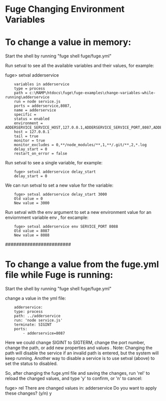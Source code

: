 # Fuge Changing Environment Variables

# To change a value in memory:


Start the shell by running "fuge shell fuge/fuge.yml"


Run setval <process> to see all the available variables and their values, for example:

fuge> setval adderservice

        variables in adderservice
        type = process
        path = c:\MAMP\htdocs\fuge\fuge-examples\change-variables-while-running\adderservice
        run = node service.js
        ports = adderservice,8087,
        name = adderservice
        specific =
        status = enabled
        environment = ADDERSERVICE_SERVICE_HOST,127.0.0.1,ADDERSERVICE_SERVICE_PORT,8087,ADDERSERVICE_PORT,tcp://127.0.0.1:8087,ADDERSERVICE_PORT_8087_TCP,tcp://127.0.0.1:8087,ADDERSERVICE_PORT_8087_TCP_PROTO,tcp,ADDERSERVICE_PORT_8087_TCP_PORT,8087,ADDERSERVICE_PORT_8087_TCP_ADDR,127.0.0.1,WEBAPP_SERVICE_HOST,127.0.0.1,WEBAPP_SERVICE_PORT,3006,WEBAPP_PORT,tcp://127.0.0.1:3006,WEBAPP_PORT_3006_TCP,tcp://127.0.0.1:3006,WEBAPP_PORT_3006_TCP_PROTO,tcp,WEBAPP_PORT_3006_TCP_PORT,3006,WEBAPP_PORT_3006_TCP_ADDR,127.0.0.1,SERVICE_HOST,127.0.0.1,SERVICE_PORT,8087
        host = 127.0.0.1
        tail = true
        monitor = true
        monitor_excludes = 0,**/node_modules/**,1,**/.git/**,2,*.log
        delay_start = 0
        restart_on_error = false


Run setval <process> <variable> to see a single variable, for example:

        fuge> setval adderservice delay_start
        delay_start = 0

We can run setval <process> <variable> <value> to set a new value for the variable:

        fuge> setval adderservice delay_start 3000
        Old value = 0
        New value = 3000

Run setval with the env argument to set a new environment value for an enviornment variable <process> env <variable> <value> , for excample:

        fuge> setval adderservice env SERVICE_PORT 8088
        Old value = 8087
        New value = 8088


########################


# To change a value from the fuge.yml file while Fuge is running:


Start the shell by running "fuge shell fuge/fuge.yml"

change a value in the yml file:

        adderservice:
        type: process
        path: ../adderservice
        run: 'node service.js'
        terminate: SIGINT
        ports:
            - adderservice=8087

Here we could change SIGINT to SIGTERM, change the port number, change the path, or add new properties and values .
Note: Changing the path will disable the service if an invalid path is entered, but the system will keep running. Another way to disable a service is to use setval (above) to set the status to disabled.


 So, after changing the fuge.yml file and saving the changes, run 'rel' to reload the changed values, and type 'y' to confirm, or 'n' to cancel:

fuge> rel
There are changed values in:  adderservice
Do you want to apply these changes? (y/n)
y


